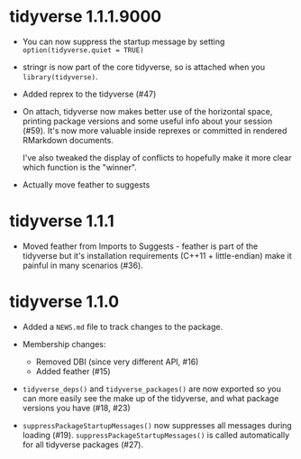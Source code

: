 # tidyverse 1.1.1.9000

* You can now suppress the startup message by setting 
  `option(tidyverse.quiet = TRUE)`

* stringr is now part of the core tidyverse, so is attached when you 
  `library(tidyverse)`.

* Added reprex to the tidyverse (#47)

*   On attach, tidyverse now makes better use of the horizontal space, 
    printing package versions and some useful info about your session (#59).
    It's now more valuable inside reprexes or committed in rendered RMarkdown
    documents.
    
    I've also tweaked the display of conflicts to hopefully make it more
    clear which function is the "winner".

* Actually move feather to suggests

# tidyverse 1.1.1

* Moved feather from Imports to Suggests - feather is part of the tidyverse
  but it's installation requirements (C++11 + little-endian) make it painful
  in many scenarios (#36).

# tidyverse 1.1.0

* Added a `NEWS.md` file to track changes to the package.

* Membership changes:
  
  * Removed DBI (since very different API, #16)
  * Added feather (#15)

* `tidyverse_deps()` and `tidyverse_packages()` are now exported so you can
  more easily see the make up of the tidyverse, and what package versions
  you have (#18, #23)

* `suppressPackageStartupMessages()` now suppresses all messages during
   loading (#19). `suppressPackageStartupMessages()` is called automatically
   for all tidyverse packages (#27).
